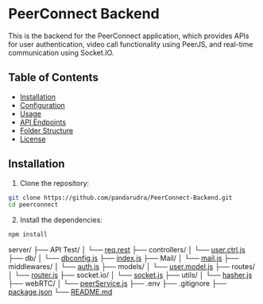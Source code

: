 # PeerConnect Backend

This is the backend for the PeerConnect application, which provides APIs for user authentication, video call functionality using PeerJS, and real-time communication using Socket.IO.

## Table of Contents

- [Installation](#installation)
- [Configuration](#configuration)
- [Usage](#usage)
- [API Endpoints](#api-endpoints)
- [Folder Structure](#folder-structure)
- [License](#license)

## Installation

1. Clone the repository:

```sh
git clone https://github.com/pandarudra/PeerConnect-Backend.git
cd peerconnect
```

2. Install the dependencies:

```sh
npm install
```

server/
├── API Test/
│ └── [req.rest](http://_vscodecontentref_/1)
├── controllers/
│ └── [user.ctrl.js](http://_vscodecontentref_/2)
├── db/
│ └── [dbconfig.js](http://_vscodecontentref_/3)
├── [index.js](http://_vscodecontentref_/4)
├── Mail/
│ └── [mail.js](http://_vscodecontentref_/5)
├── middlewares/
│ └── [auth.js](http://_vscodecontentref_/6)
├── models/
│ └── [user.model.js](http://_vscodecontentref_/7)
├── routes/
│ └── [router.js](http://_vscodecontentref_/8)
├── socket.io/
│ └── [socket.js](http://_vscodecontentref_/9)
├── utils/
│ └── [hasher.js](http://_vscodecontentref_/10)
├── webRTC/
│ └── [peerService.js](http://_vscodecontentref_/11)
├── .env
├── .gitignore
├── [package.json](http://_vscodecontentref_/12)
└── [README.md](http://_vscodecontentref_/13)
